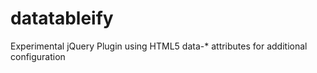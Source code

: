 # datatableify
Experimental jQuery Plugin using HTML5 data-* attributes for additional configuration
